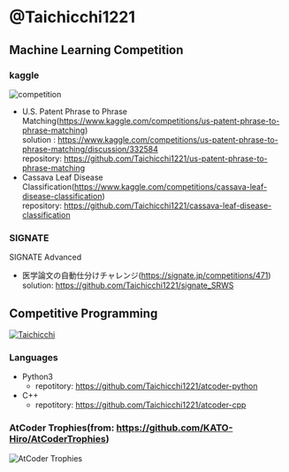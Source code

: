 # @Taichicchi1221

## Machine Learning Competition
### kaggle
![competition](https://road-to-kaggle-grandmaster.vercel.app/api/badges/hutch1221/competition)

- U.S. Patent Phrase to Phrase Matching(https://www.kaggle.com/competitions/us-patent-phrase-to-phrase-matching)<br>
  solution  : https://www.kaggle.com/competitions/us-patent-phrase-to-phrase-matching/discussion/332584<br>
  repository: https://github.com/Taichicchi1221/us-patent-phrase-to-phrase-matching
- Cassava Leaf Disease Classification(https://www.kaggle.com/competitions/cassava-leaf-disease-classification)<br>
  repository: https://github.com/Taichicchi1221/cassava-leaf-disease-classification

### SIGNATE
SIGNATE Advanced

- 医学論文の自動仕分けチャレンジ(https://signate.jp/competitions/471)<br>
  solution: https://github.com/Taichicchi1221/signate_SRWS

## Competitive Programming
[![Taichicchi](https://img.shields.io/endpoint?url=https%3A%2F%2Fatcoder-badges.now.sh%2Fapi%2Fatcoder%2Fjson%2FTaichicchi)](https://atcoder.jp/users/Taichicchi)

### Languages
- Python3
  - repotitory: https://github.com/Taichicchi1221/atcoder-python
- C++
  - repotitory: https://github.com/Taichicchi1221/atcoder-cpp



### AtCoder Trophies(from: https://github.com/KATO-Hiro/AtCoderTrophies)<br>
![AtCoder Trophies](https://atcoder-trophies.vercel.app/api/v1/atcoder?username=Taichicchi&theme=monokai)


##
